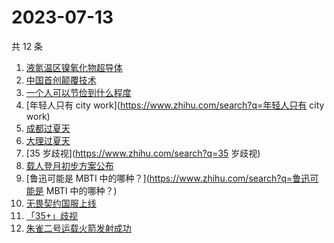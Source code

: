 # 2023-07-13

共 12 条

<!-- BEGIN -->
<!-- 最后更新时间 Thu Jul 13 2023 23:12:43 GMT+0800 (China Standard Time) -->

1. [液氮温区镍氧化物超导体](https://www.zhihu.com/search?q=液氮温区镍氧化物超导体)
1. [中国首创颠覆技术](https://www.zhihu.com/search?q=中国首创颠覆技术)
1. [一个人可以节俭到什么程度](https://www.zhihu.com/search?q=一个人可以节俭到什么程度)
1. [年轻人只有 city work](https://www.zhihu.com/search?q=年轻人只有 city work)
1. [成都过夏天](https://www.zhihu.com/search?q=成都过夏天)
1. [大理过夏天](https://www.zhihu.com/search?q=大理过夏天)
1. [35 岁歧视](https://www.zhihu.com/search?q=35 岁歧视)
1. [载人登月初步方案公布](https://www.zhihu.com/search?q=载人登月初步方案公布)
1. [鲁迅可能是 MBTI 中的哪种？](https://www.zhihu.com/search?q=鲁迅可能是 MBTI
   中的哪种？)
1. [无畏契约国服上线](https://www.zhihu.com/search?q=无畏契约国服上线)
1. [「35+」歧视](https://www.zhihu.com/search?q=「35+」歧视)
1. [朱雀二号运载火箭发射成功](https://www.zhihu.com/search?q=朱雀二号运载火箭发射成功)

<!-- END -->
